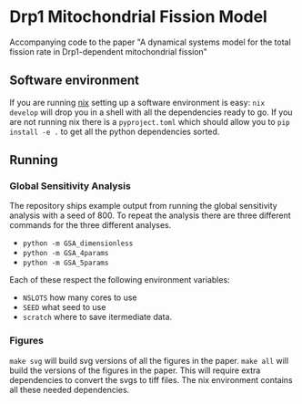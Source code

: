 # Drp1 Mitochondrial Fission Model

Accompanying code to the paper "A dynamical systems model for the total fission
rate in Drp1-dependent mitochondrial fission"


## Software environment

If you are running [nix](https://nixos.org) setting up a software environment
is easy: `nix develop` will drop you in a shell with all the dependencies ready
to go. If you are not running nix there is a `pyproject.toml` which should
allow you to `pip install -e .` to get all the python dependencies sorted.

## Running

### Global Sensitivity Analysis

The repository ships example output from running the global sensitivity
analysis with a seed of 800. To repeat the analysis there are three different
commands for the three different analyses.

- `python -m GSA_dimensionless`
- `python -m GSA_4params`
- `python -m GSA_5params`

Each of these respect the following environment variables:

- `NSLOTS` how many cores to use
- `SEED` what seed to use
- `scratch` where to save itermediate data.

### Figures

`make svg` will build svg versions of all the figures in the paper. `make all`
will build the versions of the figures in the paper. This will require extra
dependencies to convert the svgs to tiff files. The nix environment contains
all these needed dependencies.
